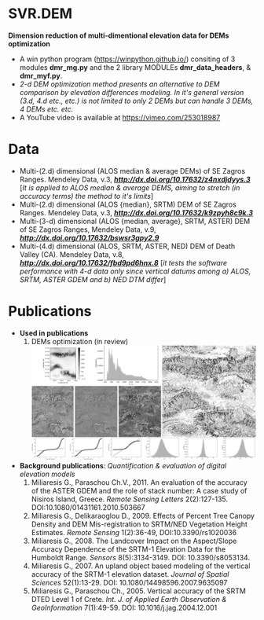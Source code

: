 # SVR.DEM
**Dimension reduction of multi-dimentional elevation data for DEMs optimization**
* A win python program (https://winpython.github.io/) consiting of 3 modules **dmr_mg.py** and the 2 library MODULEs **dmr_data_headers**, & **dmr_myf.py**.
* _2-d DEM optimization method presents an alternative to DEM comparison by elevation differences modeling. In it's general version (3.d, 4.d etc., etc.) is not limited to only 2 DEMs but can handle 3 DEMs, 4 DEMs etc. etc._
* A YouTube video is available at https://vimeo.com/253018987
# Data
  * Multi-(2.d) dimensional (ALOS median & average DEMs) of SE Zagros Ranges. Mendeley Data,  v.3, _**http://dx.doi.org/10.17632/z4nxdjdyys.3**_ [_It is applied to ALOS median & average DEMS, aiming to stretch (in accuracy terms) the method to it's limits_] 
 * Multi-(2.d) dimensional (ALOS {median}, SRTM) DEM of SE Zagros Ranges. Mendeley Data,  v.3, _**http://dx.doi.org/10.17632/k9zpyh8c9k.3**_
  * Multi-(3-d) dimensional (ALOS {median, average}, SRTM, ASTER) DEM of SE Zagros Ranges, Mendeley Data,  v.9, _**http://dx.doi.org/10.17632/bswsr3gpy2.9**_
  * Multi-(4.d) dimensional (ALOS, SRTM, ASTER, NED)  DEM of Death Valley (CA). Mendeley Data, v.8, _**http://dx.doi.org/10.17632/fbd9pd6hnx.8**_ [_it tests the software performance with 4-d data only  since vertical datums among  a) ALOS, SRTM, ASTER GDEM and b) NED DTM differ_]
# Publications
* **Used in publications**
  1. DEMs optimization (in review)
![Example of output images](https://github.com/miliaresis/SVR.DEM/blob/master/mapping.png)
* **Background publications**: *Quantification & evaluation of digital elevation models*
  1. Miliaresis G., Paraschou Ch.V., 2011. An evaluation of the accuracy of the ASTER GDEM and the role of stack number: A case study of   Nisiros Island, Greece. *Remote Sensing Letters*  2(2):127-135. DOI:10.1080/01431161.2010.503667 
  1. Miliaresis G., Delikaraoglou D., 2009. Effects of Percent Tree Canopy Density and DEM Mis-registration to SRTM/NED Vegetation Height Estimates. *Remote Sensing* 1(2):36-49, DOI:10.3390/rs1020036 
  1. Miliaresis G., 2008. The Landcover Impact on the Aspect/Slope Accuracy Dependence of the SRTM-1 Elevation Data for the Humboldt Range. *Sensors* 8(5):3134-3149. DOI: 10.3390/s8053134. 
  1. Miliaresis G., 2007. An upland object based modeling of the vertical accuracy of the SRTM-1 elevation dataset. *Journal of Spatial Sciences* 52(1):13-29. DOI: 10.1080/14498596.2007.9635097 
  1. Miliaresis G., Paraschou Ch., 2005. Vertical accuracy of the SRTM DTED Level 1 of Crete. *Int. J. of Applied Earth Observation & GeoInformation* 7(1):49-59. DOI: 10.1016/j.jag.2004.12.001 
